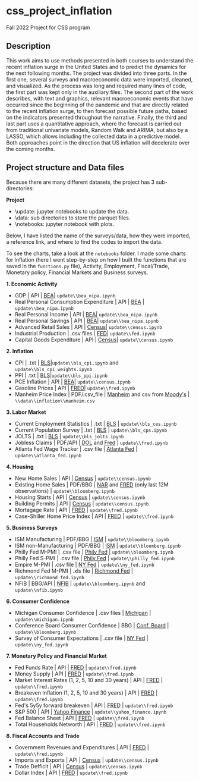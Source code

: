 # css_project_inflation
Fall 2022 Project for CSS program

## Description

This work aims to use methods presented in both courses to understand the recent inflation surge in the United States and to predict the dynamics for the next following months. The project was divided into three parts. In the first one, several surveys and macroeconomic data were imported, cleaned, and visualized. As the process was long and required many lines of code, the first part was kept only in the auxiliary files. The second part of the work describes, with text and graphics, relevant macroeconomic events that have occurred since the beginning of the pandemic and that are directly related to the recent inflation surge, to then forecast possible future paths, based on the indicators presented throughout the narrative. Finally, the third and last part uses a quantitative approach, where the forecast is carried out from traditional univariate models, Random Walk and ARIMA, but also by a LASSO, which allows including the collected data in a predictive model. Both approaches point in the direction that US inflation will decelerate over the coming months.

## Project structure and Data files

Because there are many different datasets, the project has 3 sub-directories:  

**Project**  
- \\update: jupyter notebooks to update the data.
- \\data: sub directories to store the parquet files.
- \\notebooks: jupyter notebook with plots.

Below, I have listed the name of the surveys/data, how they were imported, a reference link, and where to find the codes to import the data. 

To see the charts, take a look at the `notebooks` folder. I made some charts for Inflation (here I went step-by-step on how I built the functions that are saved in the `functions.py` file), Activity, Employment, Fiscal/Trade, Monetary policy, Financial Markets and Business surveys.

**1. Economic Activity**

- GDP | API | [BEA](https://www.bea.gov/news/2022/gross-domestic-product-third-quarter-2022-advance-estimate)| `update\\bea_nipa.ipynb`
- Real Personal Consumption Expenditure | API | [BEA](https://www.bea.gov/news/2022/personal-income-and-outlays-september-2022) | `update\\bea_nipa.ipynb`
- Real Personal Income | API | [BEA](https://www.bea.gov/news/2022/personal-income-and-outlays-september-2022)| `update\\bea_nipa.ipynb`
- Real Personal Savings | API | [BEA](https://www.bea.gov/news/2022/personal-income-and-outlays-september-2022)| `update\\bea_nipa.ipynb`
- Advanced Retail Sales | API | [Census](https://www.census.gov/retail/index.html#marts)| `update\\census.ipynb`
- Industrial Production | .csv files | [FED](https://www.federalreserve.gov/datadownload/Choose.aspx?rel=G17)| `update\\fed.ipynb`
- Capital Goods Expenditure | API | [Census](https://www.census.gov/manufacturing/m3/index.html)| `update\\census.ipynb`

**2. Inflation**

- CPI | .txt | [BLS](https://www.bls.gov/cpi/)|`update\\bls_cpi.ipynb` and `update\\bls_cpi_weights.ipynb`
- PPI | .txt | [BLS](https://www.bls.gov/ppi/)|`update\\bls_ppi.ipynb`
- PCE Inflation | API | [BEA](https://www.bea.gov/news/2022/personal-income-and-outlays-september-2022)| `update\\census.ipynb`
- Gasoline Prices | API | [FRED](https://fred.stlouisfed.org/series/GASREGW)| `update\\fred.ipynb`
- Manheim Price Index | PDF/.csv_file | [Manheim](https://publish.manheim.com/en/services/consulting/used-vehicle-value-index.html) and csv from [Moody's](https://www.economy.com/united-states/manheim-used-vehicle-value-index) | `\\data\\inflation\\manheim.csv`

**3. Labor Market**

- Current Employment Statistics | .txt | [BLS](https://www.bls.gov/ces/) | `update\\bls_ces.ipynb`
- Current Population Survey | .txt | [BLS](https://www.bls.gov/cps/) | `update\\bls_cps.ipynb`
- JOLTS | .txt | [BLS](https://www.bls.gov/jlt/) | `update\\bls_jolts.ipynb`
- Jobless Claims | PDF/API | [DOL](https://www.dol.gov/agencies/eta/feature-numbers) and [Fred](https://fred.stlouisfed.org/series/ICSA#:~:text=An%20initial%20claim%20is%20a,for%20the%20Unemployment%20Insurance%20program.) | `update\\fred.ipynb`
- Atlanta Fed Wage Tracker | .csv file | [Atlanta Fed](https://www.atlantafed.org/chcs/wage-growth-tracker) | `update\\atlanta_fed.ipynb`

**4. Housing**

- New Home Sales | API | [Census](https://www.census.gov/construction/nrs/index.html) | `update\\census.ipynb`
- Existing Home Sales | PDF/BBG | [NAR](https://www.nar.realtor/research-and-statistics/housing-statistics/existing-home-sales) and [FRED](https://fred.stlouisfed.org/series/EXHOSLUSM495S) (only last 12M observations) | `update\\bloomberg.ipynb`
- Housing Starts | API | [Census](https://www.federalreserve.gov/datadownload/Choose.aspx?rel=H6) | `update\\census.ipynb`
- Building Permits | API | [Census](https://www.census.gov/construction/bps/) | `update\\census.ipynb`
- Mortagage Rate | API | [FRED](https://fred.stlouisfed.org/series/MORTGAGE30US) | `update\\fred.ipynb`
- Case-Shiller Home Price Index | API | [FRED](https://fred.stlouisfed.org/categories/32261) | `update\\fred.ipynb`

**5. Business Surveys**

- ISM Manufacturing | PDF/BBG | [ISM](https://www.ismworld.org/supply-management-news-and-reports/reports/ism-report-on-business/) | `update\\bloomberg.ipynb`
- ISM non-Manufacturing | PDF/BBG | [ISM](https://www.ismworld.org/supply-management-news-and-reports/reports/ism-report-on-business/) | `update\\bloomberg.ipynb`
- Philly Fed M-PMI | .csv file | [Phily Fed](https://www.philadelphiafed.org/surveys-and-data/mbos-historical-data) | `update\\bloomberg.ipynb`
- Philly Fed S-PMI | .csv file | [Phily Fed](https://www.philadelphiafed.org/surveys-and-data/regional-economic-analysis/nonmanufacturing-business-outlook-survey) | `update\\philly_fed.ipynb`
- Empire M-PMI | .csv file | [NY Fed](https://www.newyorkfed.org/survey/empire/empiresurvey_overview) | `update\\ny_fed.ipynb`
- Richmond Fed M-PMI | .xls file | [Richmond Fed](https://www.richmondfed.org/research/regional_economy/surveys_of_business_conditions/manufacturing/about) | `update\\richmond_fed.ipynb`
- NFIB | BBG/API | [NFIB](http://www.nfib-sbet.org/) | `update\\bloomberg.ipynb` and `update\\nfib.ipynb`

**6. Consumer Confidence**

- Michigan Consumer Confidence | .csv files | [Michigan](https://data.sca.isr.umich.edu/tables.php) | `update\\michigan.ipynb`
- Conference Board Consumer Confidence | BBG | [Conf. Board](https://www.conference-board.org/topics/consumer-confidence) | `update\\bloomberg.ipynb`
- Survey of Consumer Expectations | .csv file | [NY Fed](https://www.newyorkfed.org/microeconomics/sce#/) | `update\\ny_fed.ipynb`

**7. Monetary Policy and Financial Market**

- Fed Funds Rate | API | [FRED](https://fred.stlouisfed.org/series/FEDFUNDS) | `update\\fred.ipynb`
- Money Supply | API | [FRED](https://fred.stlouisfed.org/series/M2SL) | `update\\fred.ipynb`
- Market Interest Rates (1, 2, 5, 10 and 30 years) | API | [FRED](https://fred.stlouisfed.org/categories/115) | `update\\fred.ipynb`
- Breakeven Inflation (1, 2, 5, 10 and 30 years) | API | [FRED](https://fred.stlouisfed.org/categories/33446) | `update\\fred.ipynb`
- Fed's 5y5y forward breakeven | API | [FRED](https://fred.stlouisfed.org/series/T5YIFR) | `update\\fred.ipynb`
- S&P 500 | API | [Yahoo Finance](https://finance.yahoo.com/quote/%5EGSPC/) | `update\\yahoo_finance.ipynb`
- Fed Balance Sheet | API | [FRED](https://fred.stlouisfed.org/series/WALCL) | `update\\fred.ipynb`
- Total Households Networth | API | [FRED](https://fred.stlouisfed.org/series/BOGZ1FL192090005Q) | `update\\fred.ipynb`

**8. Fiscal Accounts and Trade**

- Government Revenues and Expenditures | API | [FRED](https://fred.stlouisfed.org/graph/?id=MTSO133FMS,MTSR133FMS,) | `update\\fred.ipynb`
- Imports and Exports | API | [Census](https://www.census.gov/foreign-trade/Press-Release/current_press_release/index.html) | `update\\census.ipynb`
- Trade Defficit | API | [Census](https://www.census.gov/foreign-trade/Press-Release/current_press_release/index.html) | `update\\census.ipynb`
- Dollar Index | API | [FRED](https://fred.stlouisfed.org/series/DTWEXBGS) | `update\\fred.ipynb`
